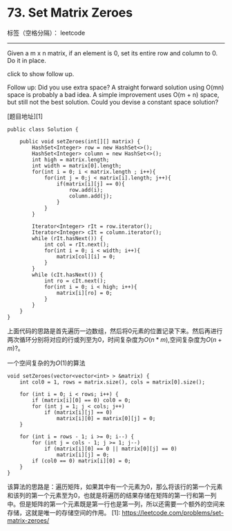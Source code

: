# 73. Set Matrix Zeroes 

标签（空格分隔）： leetcode

---

Given a m x n matrix, if an element is 0, set its entire row and column to 0. Do it in place.

click to show follow up.

Follow up:
Did you use extra space?
A straight forward solution using O(mn) space is probably a bad idea.
A simple improvement uses O(m + n) space, but still not the best solution.
Could you devise a constant space solution?

[题目地址][1]
```
public class Solution {
	
	public void setZeroes(int[][] matrix) {
		HashSet<Integer> row = new HashSet<>();
		HashSet<Integer> column = new HashSet<>();
		int high = matrix.length;
		int width = matrix[0].length;
		for(int i = 0; i < matrix.length ; i++){
			for(int j = 0;j < matrix[i].length; j++){
				if(matrix[i][j] == 0){
					row.add(i);
					column.add(j);
				}
			}
		}
		
		Iterator<Integer> rIt = row.iterator();
		Iterator<Integer> cIt = column.iterator();
		while (rIt.hasNext()) {
			int col = rIt.next();
			for(int i = 0; i < width; i++){
				matrix[col][i] = 0;
			}
		}
		while (cIt.hasNext()) {
			int ro = cIt.next();
			for(int i = 0; i < high; i++){
				matrix[i][ro] = 0;
			}
		}
	}
}
```
上面代码的思路是首先遍历一边数组，然后将0元素的位置记录下来。然后再进行两次循环分别将对应的行或列至为0，时间复杂度为$O(n*m)$,空间复杂度为$O(n+m)$?。

一个空间复杂的为$O(1)$的算法
```
void setZeroes(vector<vector<int> > &matrix) {
    int col0 = 1, rows = matrix.size(), cols = matrix[0].size();

    for (int i = 0; i < rows; i++) {
        if (matrix[i][0] == 0) col0 = 0;
        for (int j = 1; j < cols; j++)
            if (matrix[i][j] == 0)
                matrix[i][0] = matrix[0][j] = 0;
    }

    for (int i = rows - 1; i >= 0; i--) {
        for (int j = cols - 1; j >= 1; j--)
            if (matrix[i][0] == 0 || matrix[0][j] == 0)
                matrix[i][j] = 0;
        if (col0 == 0) matrix[i][0] = 0;
    }
}
```
该算法的思路是：遍历矩阵，如果其中有一个元素为0，那么将该行的第一个元素和该列的第一个元素至为0，也就是将遍历的结果存储在矩阵的第一行和第一列中。但是矩阵的第一个元素既是第一行也是第一列，所以还需要一个额外的空间来存储，这就是唯一的存储空间的作用。
  [1]: https://leetcode.com/problems/set-matrix-zeroes/
